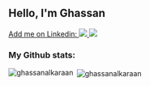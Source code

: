 <h2 align="left">Hello, I'm Ghassan</h1>

<a href="https://www.linkedin.com/in/ghassan-alkaraan">
  Add me on Linkedin: <img src="https://skillicons.dev/icons?i=linkedin" />
</a>

<a href="https://skillicons.dev">
  <img src="[https://skillicons.dev/icons?i=git,kubernetes,docker,c,vim](https://skillicons.dev/icons?i=flutter,dart,vue,js,html,css,nodejs,mysql,mongodb,vscode,postman)" />
</a>

<h3 align="left">My Github stats:</h3>
<p><img align="left" src="https://github-readme-stats.vercel.app/api/top-langs?langs_count=2&username=ghassanalkaraan&show_icons=true&title_color=3382ed&text_color=ffffff&icon_color=0891b2&bg_color=171717&hide_border=true&locale=en&layout=compact" alt="ghassanalkaraan" /></p>

<p>&nbsp;<img align="center" src="https://github-readme-stats.vercel.app/api?hide_title=true&username=ghassanalkaraan&hide=issues,contribs&title_color=3382ed&text_color=ffffff&icon_color=0891b2&bg_color=171717&hide_border=true&count_private=true&langs_count=4&show_icons=true&locale=en" alt="ghassanalkaraan" /></p>
<br>

<!--<p><img align="center" src="https://github-readme-streak-stats.herokuapp.com/?user=ghassanalkaraan&theme=dark" alt="ghassanalkaraan" /></p>-->

